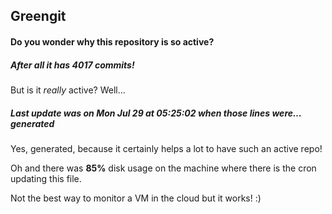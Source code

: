 ## Greengit

#### Do you wonder why this repository is so active?

##### After all it has 4017 commits!

But is it *really* active? Well...

##### Last update was on Mon Jul 29 at 05:25:02 when those lines were... generated

Yes, generated, because it certainly helps a lot to have such an active repo!

Oh and there was **85%** disk usage on the machine
where there is the cron updating this file.

Not the best way to monitor a VM in the cloud but it works! :)
